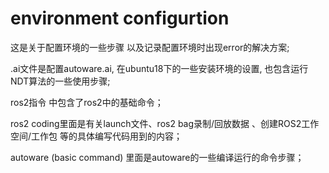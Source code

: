 # environment configurtion
这是关于配置环境的一些步骤 以及记录配置环境时出现error的解决方案;

.ai文件是配置autoware.ai, 在ubuntu18下的一些安装环境的设置, 也包含运行NDT算法的一些使用步骤;

ros2指令 中包含了ros2中的基础命令；

ros2 coding里面是有关launch文件、ros2 bag录制/回放数据 、创建ROS2工作空间/工作包 等的具体编写代码用到的内容；

autoware (basic command) 里面是autoware的一些编译运行的命令步骤；
